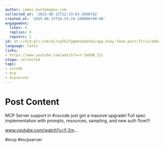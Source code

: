 ```yaml
---
author: james.montemagno.com
collected_at: '2025-06-13T22:33:03.369876Z'
created_at: '2025-06-13T16:53:24.109000+00:00'
engagement:
  likes: 4
  replies: 0
  reposts: 2
id: at://did:plc:cnkcdjrvp5b27gqmdsbpbn5o/app.bsky.feed.post/3lrivlab6qc2x
language: latin
links:
- https://www.youtube.com/watch?v=Y-2mUUB_I1c
stage: collected
tags:
- vscode
- mcp
- mcpserver
---
```


# Post Content

MCP Server support in #vscode just got a massive upgrade! Full spec implementation with prompts, resources, sampling, and new auth flow!!!

www.youtube.com/watch?v=Y-2m...

#mcp #mcpserver